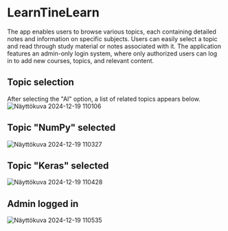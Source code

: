 # LearnTineLearn

The app enables users to browse various topics, each containing detailed notes and information on specific subjects. Users can easily select a topic and read through study material or notes associated with it. The application features an admin-only login system, where only authorized users can log in to add new courses, topics, and relevant content.

## Topic selection
After selecting the "AI" option, a list of related topics appears below.
![Näyttökuva 2024-12-19 110106](https://github.com/user-attachments/assets/6e993f60-d78b-4f7c-bc04-97f90e5383dc)

## Topic "NumPy" selected
![Näyttökuva 2024-12-19 110327](https://github.com/user-attachments/assets/a1175e7f-196f-4b51-b374-32446343e8bd)

## Topic "Keras" selected
![Näyttökuva 2024-12-19 110428](https://github.com/user-attachments/assets/3afca415-8b14-4873-a5f4-ccc8889ba559)

## Admin logged in
![Näyttökuva 2024-12-19 110535](https://github.com/user-attachments/assets/b06a7157-e93d-4455-aeab-199728150bd5)
